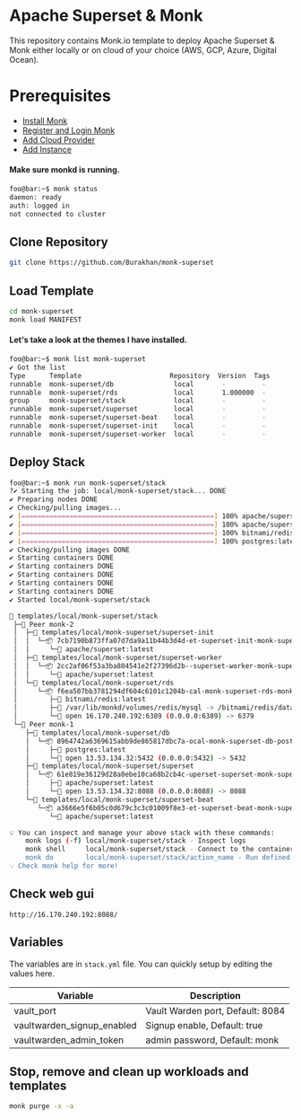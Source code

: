 # Apache Superset & Monk
This repository contains Monk.io template to deploy Apache Superset & Monk either locally or on cloud of your choice (AWS, GCP, Azure, Digital Ocean).

# Prerequisites
- [Install Monk](https://docs.monk.io/docs/get-monk)
- [Register and Login Monk](https://docs.monk.io/docs/acc-and-auth)
- [Add Cloud Provider](https://docs.monk.io/docs/cloud-provider)
- [Add Instance](https://docs.monk.io/docs/multi-cloud)

#### Make sure monkd is running.
```bash
foo@bar:~$ monk status
daemon: ready
auth: logged in
not connected to cluster
```

## Clone Repository
```bash
git clone https://github.com/Burakhan/monk-superset
```

## Load Template
```bash
cd monk-superset
monk load MANIFEST
```


#### Let's take a look at the themes I have installed.
```bash
foo@bar:~$ monk list monk-superset
✔ Got the list
Type      Template                      Repository  Version  Tags
runnable  monk-superset/db               local       -         -
runnable  monk-superset/rds              local       1.000000  -
group     monk-superset/stack            local       -         -
runnable  monk-superset/superset         local       -         -
runnable  monk-superset/superset-beat    local       -         -
runnable  monk-superset/superset-init    local       -         -
runnable  monk-superset/superset-worker  local       -         -
```

## Deploy Stack
```bash
foo@bar:~$ monk run monk-superset/stack
?✔ Starting the job: local/monk-superset/stack... DONE
✔ Preparing nodes DONE
✔ Checking/pulling images...
✔ [================================================] 100% apache/superset:latest monk-1
✔ [================================================] 100% apache/superset:latest monk-2
✔ [================================================] 100% bitnami/redis:latest monk-2
✔ [================================================] 100% postgres:latest monk-1
✔ Checking/pulling images DONE
✔ Starting containers DONE
✔ Starting containers DONE
✔ Starting containers DONE
✔ Starting containers DONE
✔ Starting containers DONE
✔ Started local/monk-superset/stack

🔩 templates/local/monk-superset/stack
 ├─🧊 Peer monk-2
 │  ├─🔩 templates/local/monk-superset/superset-init
 │  │  └─📦 7cb7190b873ffa07d7da9a11b44b3d4d-et-superset-init-monk-superset
 │  │     └─🧩 apache/superset:latest
 │  ├─🔩 templates/local/monk-superset/superset-worker
 │  │  └─📦 2cc2af06f53a3ba804541e2f27396d2b--superset-worker-monk-superset
 │  │     └─🧩 apache/superset:latest
 │  └─🔩 templates/local/monk-superset/rds
 │     └─📦 f6ea507bb3781294df604c6101c1204b-cal-monk-superset-rds-monk-rds
 │        ├─🧩 bitnami/redis:latest
 │        ├─💾 /var/lib/monkd/volumes/redis/mysql -> /bitnami/redis/data
 │        └─🔌 open 16.170.240.192:6389 (0.0.0.0:6389) -> 6379
 └─🧊 Peer monk-1
    ├─🔩 templates/local/monk-superset/db
    │  └─📦 8964742a6369615abb9de865817dbc7a-ocal-monk-superset-db-postgres
    │     ├─🧩 postgres:latest
    │     └─🔌 open 13.53.134.32:5432 (0.0.0.0:5432) -> 5432
    ├─🔩 templates/local/monk-superset/superset
    │  └─📦 61e819e36129d28a0ebe10ca68b2cb4c-uperset-superset-monk-superset
    │     ├─🧩 apache/superset:latest
    │     └─🔌 open 13.53.134.32:8088 (0.0.0.0:8088) -> 8088
    └─🔩 templates/local/monk-superset/superset-beat
       └─📦 a3666e5f6b05c0d679c3c3c01009f8e3-et-superset-beat-monk-superset
          └─🧩 apache/superset:latest

💡 You can inspect and manage your above stack with these commands:
	monk logs (-f) local/monk-superset/stack - Inspect logs
	monk shell     local/monk-superset/stack - Connect to the container's shell
	monk do        local/monk-superset/stack/action_name - Run defined action (if exists)
💡 Check monk help for more!
```

## Check web gui

`http://16.170.240.192:8088/`



## Variables
The variables are in `stack.yml` file. You can quickly setup by editing the values here.

| Variable                     	| Description                               	|
|------------------------------	|-------------------------------------------	|
| vault_port                    | Vault Warden port, Default: 8084 	               |
| vaultwarden_signup_enabled                    | Signup enable, Default: true 	               |
| vaultwarden_admin_token                    | admin password, Default: monk 	               |




## Stop, remove and clean up workloads and templates

```bash
monk purge -x -a
```


